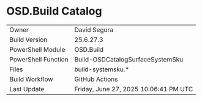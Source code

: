 ﻿# OSD.Build Catalog

| | |
|-|-|
| Owner | David Segura |
| Build Version | 25.6.27.3 |
| PowerShell Module | OSD.Build |
| PowerShell Function | Build-OSDCatalogSurfaceSystemSku |
| Files | build-systemsku.* |
| Build Workflow | GitHub Actions |
| Last Update | Friday, June 27, 2025 10:06:41 PM UTC |
